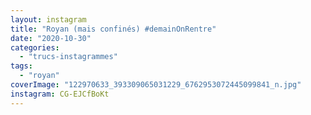 ```yaml
---
layout: instagram
title: "Royan (mais confinés) #demainOnRentre"
date: "2020-10-30"
categories: 
  - "trucs-instagrammes"
tags: 
  - "royan"
coverImage: "122970633_393309065031229_6762953072445099841_n.jpg"
instagram: CG-EJCfBoKt
---
```

